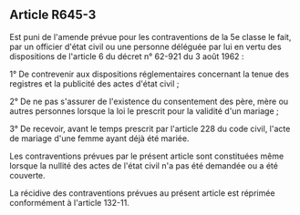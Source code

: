 Article R645-3
----
Est puni de l'amende prévue pour les contraventions de la 5e classe le fait, par
un officier d'état civil ou une personne déléguée par lui en vertu des
dispositions de l'article 6 du décret n° 62-921 du 3 août 1962 :

1° De contrevenir aux dispositions réglementaires concernant la tenue des
registres et la publicité des actes d'état civil ;

2° De ne pas s'assurer de l'existence du consentement des père, mère ou autres
personnes lorsque la loi le prescrit pour la validité d'un mariage ;

3° De recevoir, avant le temps prescrit par l'article 228 du code civil, l'acte
de mariage d'une femme ayant déjà été mariée.

Les contraventions prévues par le présent article sont constituées même lorsque
la nullité des actes de l'état civil n'a pas été demandée ou a été couverte.

La récidive des contraventions prévues au présent article est réprimée
conformément à l'article 132-11.
